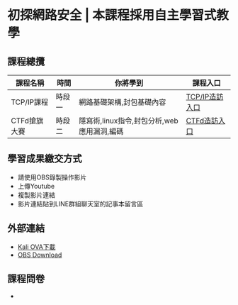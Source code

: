 # 初探網路安全 | 本課程採用自主學習式教學
## 課程總攬
|課程名稱|時間|你將學到|課程入口|
|--|--|--|--|
|TCP/IP課程|時段一|網路基礎架構,封包基礎內容|[TCP/IP造訪入口]()|
|CTFd搶旗大賽|時段二|隱寫術,linux指令,封包分析,web應用漏洞,編碼|[CTFd造訪入口](https://github.com/shawnhuang125/CTFd)|

## 學習成果繳交方式
- 請使用OBS錄製操作影片
- 上傳Youtube
- 複製影片連結
- 影片連結貼到LINE群組聊天室的記事本留言區

## 外部連結
- [Kali OVA下載]()
- [OBS Download](https://obsproject.com/download)

## 課程問卷
- 
